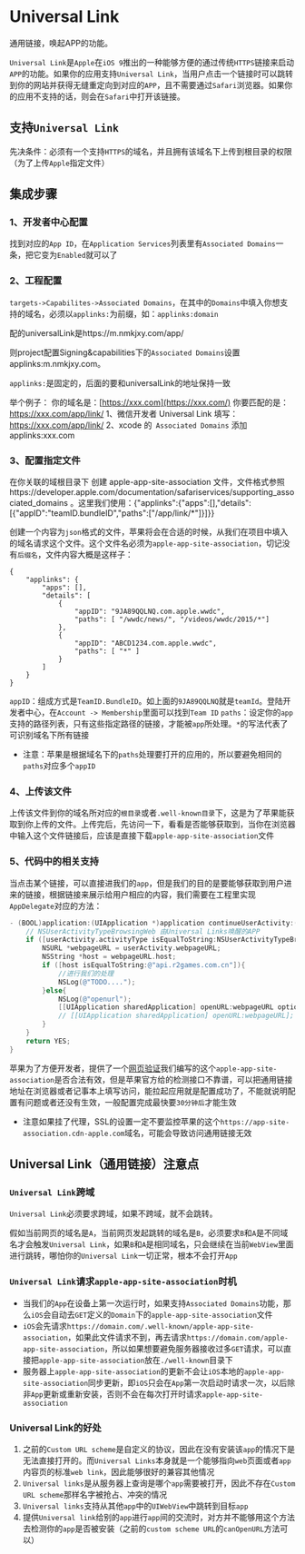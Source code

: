# Universal Link

通用链接，唤起APP的功能。

`Universal Link`是`Apple`在`iOS 9`推出的一种能够方便的通过传统`HTTPS`链接来启动`APP`的功能。如果你的应用支持`Universal Link`，当用户点击一个链接时可以跳转到你的网站并获得无缝重定向到对应的`APP`，且不需要通过`Safari`浏览器。如果你的应用不支持的话，则会在`Safari`中打开该链接。

## 支持`Universal Link`

先决条件：必须有一个支持`HTTPS`的域名，并且拥有该域名下上传到根目录的权限（为了上传`Apple`指定文件）

## 集成步骤

### 1、开发者中心配置

找到对应的`App ID`，在`Application Services`列表里有`Associated Domains`一条，把它变为`Enabled`就可以了 

### 2、工程配置

`targets->Capabilites->Associated Domains`，在其中的`Domains`中填入你想支持的域名，必须以`applinks:`为前缀，如：`applinks:domain` 

配的universalLink是https://m.nmkjxy.com/app/

则project配置Signing&capabilities下的`Associated Domains`设置applinks:m.nmkjxy.com。

`applinks:`是固定的，后面的要和universalLink的地址保持一致

举个例子：
你的域名是：[https://xxx.com](https://xxx.com/) 你要匹配的是：https://xxx.com/app/link/
1、微信开发者 Universal Link 填写：https://xxx.com/app/link/
2、xcode 的` Associated Domains` 添加 applinks:xxx.com

### 3、配置指定文件

在你关联的域根目录下 创建 apple-app-site-association 文件，文件格式参照https://developer.apple.com/documentation/safariservices/supporting_associated_domains 。这里我们使用：{&quot;applinks&quot;:{&quot;apps&quot;:[],&quot;details&quot;:[{&quot;appID&quot;:&quot;teamID.bundleID&quot;,&quot;paths&quot;:[&quot;/app/link/*&quot;]}]}}

创建一个内容为`json`格式的文件，苹果将会在合适的时候，从我们在项目中填入的域名请求这个文件。这个文件名必须为`apple-app-site-association`，切记没有`后缀名`，文件内容大概是这样子：

```
{
    "applinks": {
        "apps": [],
        "details": [
            {
                "appID": "9JA89QQLNQ.com.apple.wwdc",
                "paths": [ "/wwdc/news/", "/videos/wwdc/2015/*"]
            },
            {
                "appID": "ABCD1234.com.apple.wwdc",
                "paths": [ "*" ]
            }
        ]
    }
}
```

`appID`：组成方式是`TeamID.BundleID`。如上面的`9JA89QQLNQ`就是`teamId`。登陆开发者中心，在`Account -> Membership`里面可以找到`Team ID` `paths`：设定你的`app`支持的路径列表，只有这些指定路径的链接，才能被`app`所处理。`*`的写法代表了可识别域名下所有链接

- 注意：苹果是根据域名下的`paths`处理要打开的应用的，所以要避免相同的`paths`对应多个`appID`

### 4、上传该文件

上传该文件到你的域名所对应的`根目录`或者`.well-known目录`下，这是为了苹果能获取到你上传的文件。上传完后，先访问一下，看看是否能够获取到，当你在浏览器中输入这个文件链接后，应该是直接下载`apple-app-site-association`文件

### 5、代码中的相关支持

当点击某个链接，可以直接进我们的`app`，但是我们的目的是要能够获取到用户进来的链接，根据链接来展示给用户相应的内容，我们需要在工程里实现`AppDelegate`对应的方法：

```objective-c
- (BOOL)application:(UIApplication *)application continueUserActivity:(NSUserActivity *)userActivity restorationHandler:(void (^)(NSArray * _Nullable))restorationHandler {
    // NSUserActivityTypeBrowsingWeb 由Universal Links唤醒的APP
    if ([userActivity.activityType isEqualToString:NSUserActivityTypeBrowsingWeb]){
        NSURL *webpageURL = userActivity.webpageURL;
        NSString *host = webpageURL.host;
        if ([host isEqualToString:@"api.r2games.com.cn"]){
            //进行我们的处理
            NSLog(@"TODO....");
        }else{
            NSLog(@"openurl");
            [[UIApplication sharedApplication] openURL:webpageURL options:nil completionHandler:nil];
            // [[UIApplication sharedApplication] openURL:webpageURL];
        }
    }
    return YES;
}
```

苹果为了方便开发者，提供了一个[网页验证](https://link.juejin.cn?target=https%3A%2F%2Fsearch.developer.apple.com%2Fappsearch-validation-tool%2F)我们编写的这个`apple-app-site-association`是否合法有效，但是苹果官方给的检测接口不靠谱，可以把通用链接地址在浏览器或者记事本上填写访问，能拉起应用就是配置成功了，不能就说明配置有问题或者还没有生效，一般配置完成最快要`30分钟后`才能生效

- 注意如果挂了代理，SSL的设置一定不要监控苹果的这个`https://app-site-association.cdn-apple.com`域名，可能会导致访问通用链接无效

## Universal Link（通用链接）注意点

### `Universal Link`跨域

`Universal Link`必须要求跨域，如果不跨域，就不会跳转。

假如当前网页的域名是`A`，当前网页发起跳转的域名是`B`，必须要求`B`和`A`是不同域名才会触发`Universal Link`，如果`B`和`A`是相同域名，只会继续在当前`WebView`里面进行跳转，哪怕你的`Universal Link`一切正常，根本不会打开`App` 

### `Universal Link`请求`apple-app-site-association`时机

- 当我们的`App`在设备上第一次运行时，如果支持`Associated Domains`功能，那么`iOS`会自动去`GET`定义的`Domain`下的`apple-app-site-association`文件
- `iOS`会先请求`https://domain.com/.well-known/apple-app-site-association`，如果此文件请求不到，再去请求`https://domain.com/apple-app-site-association`，所以如果想要避免服务器接收过多`GET`请求，可以直接把`apple-app-site-association`放在`./well-known`目录下
- 服务器上`apple-app-site-association`的更新不会让`iOS`本地的`apple-app-site-association`同步更新，即`iOS`只会在`App`第一次启动时请求一次，以后除非`App`更新或重新安装，否则不会在每次打开时请求`apple-app-site-association`

### Universal Link的好处

1. 之前的`Custom URL scheme`是自定义的协议，因此在没有安装该`app`的情况下是无法直接打开的。而`Universal Links`本身就是一个能够指向`web`页面或者`app`内容页的标准`web link`，因此能够很好的兼容其他情况
2. `Universal links`是从服务器上查询是哪个`app`需要被打开，因此不存在`Custom URL scheme`那样名字被抢占、冲突的情况
3. `Universal links`支持从其他`app`中的`UIWebView`中跳转到目标`app`
4. 提供`Universal link`给别的`app`进行`app`间的交流时，对方并不能够用这个方法去检测你的`app`是否被安装（之前的`custom scheme URL`的`canOpenURL`方法可以）